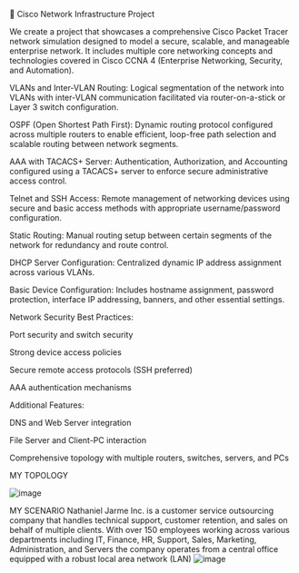 📡 Cisco Network Infrastructure Project

We create a project that showcases a comprehensive Cisco Packet Tracer network simulation designed to model a secure, scalable, and manageable enterprise network. It includes multiple core networking concepts and technologies covered in Cisco CCNA 4 (Enterprise Networking, Security, and Automation).

VLANs and Inter-VLAN Routing:
Logical segmentation of the network into VLANs with inter-VLAN communication facilitated via router-on-a-stick or Layer 3 switch configuration.

OSPF (Open Shortest Path First):
Dynamic routing protocol configured across multiple routers to enable efficient, loop-free path selection and scalable routing between network segments.

AAA with TACACS+ Server:
Authentication, Authorization, and Accounting configured using a TACACS+ server to enforce secure administrative access control.

Telnet and SSH Access:
Remote management of networking devices using secure and basic access methods with appropriate username/password configuration.

Static Routing:
Manual routing setup between certain segments of the network for redundancy and route control.

DHCP Server Configuration:
Centralized dynamic IP address assignment across various VLANs.

Basic Device Configuration:
Includes hostname assignment, password protection, interface IP addressing, banners, and other essential settings.

Network Security Best Practices:

Port security and switch security

Strong device access policies

Secure remote access protocols (SSH preferred)

AAA authentication mechanisms

Additional Features:

DNS and Web Server integration

File Server and Client-PC interaction

Comprehensive topology with multiple routers, switches, servers, and PCs

MY TOPOLOGY 

![image](https://github.com/user-attachments/assets/605b8cb4-50d7-48e5-ab1e-b159ed71d205)

MY SCENARIO 
Nathaniel Jarme Inc. is a customer service outsourcing company that handles technical support, customer retention, and sales on behalf of multiple clients. With over 150 employees working across various departments including IT, Finance, HR, Support, Sales, Marketing, Administration, and Servers the company operates from a central office equipped with a robust local area network (LAN)
![image](https://github.com/user-attachments/assets/ba1fc9b7-9940-4842-abad-367c467860e6)


